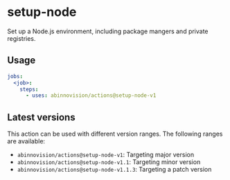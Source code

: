 # setup-node

Set up a Node.js environment, including package mangers and private registries.

## Usage

[//]: # "x-release-please-start-major"

```yaml
jobs:
  <job>:
    steps:
      - uses: abinnovision/actions@setup-node-v1
```

[//]: # "x-release-please-end"

## Latest versions

This action can be used with different version ranges. The following ranges are available:

- `abinnovision/actions@setup-node-v1`: Targeting major version <!-- x-release-please-major -->
- `abinnovision/actions@setup-node-v1.1`: Targeting minor version <!-- x-release-please-minor -->
- `abinnovision/actions@setup-node-v1.1.3`: Targeting a patch version <!-- x-release-please-version -->
